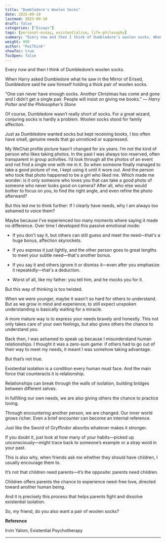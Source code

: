```yaml
---
title: "Dumbledore's Woolen Socks"
date: 2025-09-10
lastmod: 2025-09-10
draft: false
categories: ["Essays"]
tags: [personal-essay, existentialism, life-philosophy]
summary: "Every now and then I think of Dumbledore’s woolen socks. When Harry asked Dumbledore what he saw in..."
weight: 999
author: "FeiThink"
showToc: true
TocOpen: false
---
```




Every now and then I think of Dumbledore’s woolen socks.

When Harry asked Dumbledore what he saw in the Mirror of Erised, Dumbledore said he saw himself holding a thick pair of woolen socks.

“One can never have enough socks. Another Christmas has come and gone and I didn’t get a single pair. People will insist on giving me books.” — *Harry Potter and the Philosopher’s Stone*

Of course, Dumbledore wasn’t really short of socks. For a great wizard, conjuring socks is hardly a problem. Woolen socks stood for family affection.

Just as Dumbledore wanted socks but kept receiving books, I too often have small, genuine needs that go unnoticed or suppressed.

My WeChat profile picture hasn’t changed for six years. I’m not the kind of person who likes taking photos. In the past I was always too reserved, often transparent in group activities. I’d look through all the photos of an event and not find a single one with me in it. So when someone finally managed to take a good picture of me, I kept using it until it wore out. And the person who took that photo happened to be a girl who liked me. Which made me wonder: is it only someone who loves you that can take a good photo of someone who never looks good on camera? After all, who else would bother to focus on you, to find the right angle, and even refine the photo afterward?

But this led me to think further: If I clearly have needs, why I am always too ashamed to voice them?

Maybe because I've experienced too many moments where saying it made no difference. Over time I developed this passive emotional mode:

- If you don't say it, but others can still guess and meet the need—that's a huge bonus, affection skyrockets.

- If you express it just lightly, and the other person goes to great lengths to meet your subtle need—that's another bonus.

- If you say it and others ignore it or dismiss it—even after you emphasize it repeatedly—that's a deduction.

- Worst of all, like my father: you tell him, and he mocks you for it.

But this way of thinking is too twisted.

When we were younger, maybe it wasn’t so hard for others to understand. But as we grow in mind and experience, to still expect unspoken understanding is basically waiting for a miracle.

A more mature way is to express your needs bravely and honestly. This not only takes care of your own feelings, but also gives others the chance to understand you.

Back then, I was ashamed to speak up because I misunderstand human relationships. I thought it was a zero-sum game: if others had to go out of their way to meet my needs, it meant I was somehow taking advantage.

But that’s not true.

Existential isolation is a condition every human must face. And the main force that counteracts it is relationship.

Relationships can break through the walls of isolation, building bridges between different selves.

In fulfilling our own needs, we are also giving others the chance to practice loving.

Through encountering another person, we are changed. Our inner world grows richer. Even a brief encounter can become an internal reference.

Just like the Sword of Gryffindor absorbs whatever makes it stronger.

If you doubt it, just look at how many of your habits—picked up unconsciously—might trace back to someone’s example or a stray word in your past.

This is also why, when friends ask me whether they should have children, I usually encourage them to.

It’s not that children need parents—it’s the opposite: parents need children.

Children offers parents the chance to experience need-free love, directed toward another human being.

And it is precisely this process that helps parents fight and dissolve existential isolation.

So, my friend, do you also want a pair of woolen socks?

**Reference**

Irvin Yalom, Existential Psychotherapy

---
